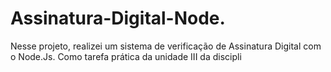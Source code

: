 # Assinatura-Digital-Node.
Nesse projeto, realizei um sistema de verificação de Assinatura Digital com o Node.Js. Como tarefa prática da unidade III da discipli
